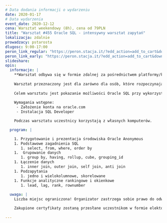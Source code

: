 ```yaml
---
# Data dodania informacji o wydarzeniu
date: 2020-01-17
# Data wydarzenia
event_date: 2020-12-12
cena: Warsztat weekendowy (8h), cena od 79PLN
title: "Warsztat #455 Oracle SQL - intensywny warsztat zapytań"
lokalizacja: zdalnie
prowadzacy: pstarosta
dlugosc: 9:00-17:00
peron_link_regular: "https://peron.stacja.it/?edd_action=add_to_cart&download_id=4765&edd_options[price_id]=1"
peron_link_early: "https://peron.stacja.it/?edd_action=add_to_cart&download_id=4765&edd_options[price_id]=2"
slideshare:
opis:
  informacje: |
    **Warsztat odbywa się w formie zdalnej za pośrednictwem platformy/komunikatora online, z wykorzystaniem dźwięku, obrazu z kamery, udostępniania ekranu komputera prowadzącego i uczestników.** 
    
    Warsztat przeznaczony jest dla zarówno dla osób, które rozpoczynają pracę z SQL, jak i dla tych, którzy chcą podnieść swoje umiejętności.
    
    Celem warsztatu jest pokazanie możliwości Oracle SQL przy wykorzystaniu najbardziej efektywnych technik zapytań.
    
    Wymagania wstępne:
     - Założenie konta na oracle.com
     - Instalacja SQL Developer

    Podczas warsztatu uczestnicy korzystają z własnych komputerów.

  program: |

    1. Przygotowanie i prezentacja środowiska Oracle Anonymous
    1. Podstawowe zagadnienia SQL
       1. select, from, where, order by
    1.  Grupowanie danych
       1. group by, having, rollup, cube, grouping_id
    1. Łączenie danych
       1. inner join, outer join, self join, anti join
    1. Podzapytania
       1. jedno i wielokolumnowe, skorelowane
    1. Funkcje analityczne rankingowe i okienkowe
       1. lead, lag, rank, rownumber
    
  uwaga: |
    Liczba miejsc ograniczona! Organizator zastrzega sobie prawo do odwołania wydarzenia w przypadku niezgłoszenia się minimalnej liczby uczestników.

    Zakupione certyfikaty zostaną przesłane uczestnikom w formie elektoronicznej po warsztacie. Jeśli chcesz otrzymać zakupiony certyfikat w formie papierowej, zgłoś to mailowo na adres kontakt@stacja.it.
    
---
```

